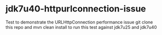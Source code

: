 jdk7u40-httpurlconnection-issue
===============================

Test to demonstrate the URLHttpConnection performance issue
git clone this repo and mvn clean install to run this test against jdk7u25 and jdk7u40 
